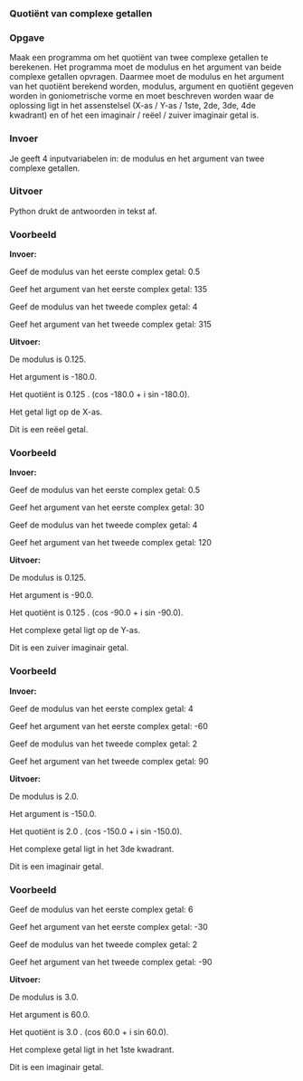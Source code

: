 ### Quotiënt van complexe getallen

### Opgave

Maak een programma om het quotiënt van twee complexe getallen te berekenen. Het programma moet de modulus en het argument van beide complexe getallen opvragen.
Daarmee moet de modulus en het argument van het quotiënt berekend worden, modulus, argument en quotiënt gegeven worden in goniometrische vorme en moet beschreven worden waar de oplossing
ligt in het assenstelsel (X-as / Y-as / 1ste, 2de, 3de, 4de kwadrant) en of het een imaginair / reëel / zuiver imaginair getal is.

### Invoer

Je geeft 4 inputvariabelen in: de modulus en het argument van twee complexe getallen.

### Uitvoer

Python drukt de antwoorden in tekst af.

### Voorbeeld

**Invoer:**

Geef de modulus van het eerste complex getal: 0.5

Geef het argument van het eerste complex getal: 135

Geef de modulus van het tweede complex getal: 4

Geef het argument van het tweede complex getal: 315

**Uitvoer:**

De modulus is 0.125.

Het argument is -180.0.

Het quotiënt is 0.125 . (cos -180.0 + i sin -180.0).

Het getal ligt op de X-as.

Dit is een reëel getal.

### Voorbeeld

**Invoer:**

Geef de modulus van het eerste complex getal: 0.5

Geef het argument van het eerste complex getal: 30

Geef de modulus van het tweede complex getal: 4

Geef het argument van het tweede complex getal: 120

**Uitvoer:**

De modulus is 0.125.

Het argument is -90.0.

Het quotiënt is 0.125 . (cos -90.0 + i sin -90.0).

Het complexe getal ligt op de Y-as.

Dit is een zuiver imaginair getal.

### Voorbeeld

**Invoer:**

Geef de modulus van het eerste complex getal: 4

Geef het argument van het eerste complex getal: -60

Geef de modulus van het tweede complex getal: 2

Geef het argument van het tweede complex getal: 90

**Uitvoer:**

De modulus is 2.0.

Het argument is -150.0.

Het quotiënt is 2.0 . (cos -150.0 + i sin -150.0).

Het complexe getal ligt in het 3de kwadrant.

Dit is een imaginair getal.

### Voorbeeld

Geef de modulus van het eerste complex getal: 6

Geef het argument van het eerste complex getal: -30

Geef de modulus van het tweede complex getal: 2

Geef het argument van het tweede complex getal: -90

**Uitvoer:**

De modulus is 3.0.

Het argument is 60.0.

Het quotiënt is 3.0 . (cos 60.0 + i sin 60.0).

Het complexe getal ligt in het 1ste kwadrant.

Dit is een imaginair getal.